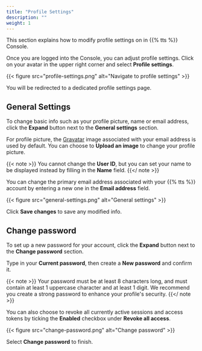 ```yaml
---
title: "Profile Settings"
description: ""
weight: 1
---
```


This section explains how to modify profile settings on in {{% tts %}} Console.

<!--more-->

Once you are logged into the Console, you can adjust profile settings. Click on your avatar in the upper right corner and select **Profile settings**.

{{< figure src="profile-settings.png" alt="Navigate to profile settings" >}}

You will be redirected to a dedicated profile settings page.

## General Settings

To change basic info such as your profile picture, name or email address, click the **Expand** button next to the **General settings** section.

For profile picture, the [Gravatar](https://en.gravatar.com/) image associated with your email address is used by default. You can choose to **Upload an image** to change your profile picture.

{{< note >}} You cannot change the **User ID**, but you can set your name to be displayed instead by filling in the **Name** field. {{</ note >}}

You can change the primary email address associated with your {{% tts %}} account by entering a new one in the **Email address** field.

{{< figure src="general-settings.png" alt="General settings" >}}

Click **Save changes** to save any modified info.

## Change password

To set up a new password for your account, click the **Expand** button next to the **Change password** section.

Type in your **Current password**, then create a **New password** and confirm it.

{{< note >}} Your password must be at least 8 characters long, and must contain at least 1 uppercase character and at least 1 digit. We recommend you create a strong password to enhance your profile's security. {{</ note >}}

You can also choose to revoke all currently active sessions and access tokens by ticking the **Enabled** checkbox under **Revoke all access**.

{{< figure src="change-password.png" alt="Change password" >}}

Select **Change password** to finish.